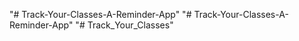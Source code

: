 "# Track-Your-Classes-A-Reminder-App" 
"# Track-Your-Classes-A-Reminder-App" 
"# Track_Your_Classes" 
